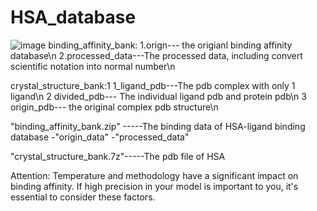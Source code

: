# HSA_database
![image](https://github.com/guchengwanrenshan/HSA_database/assets/112989947/7b923691-dc80-4cf8-b047-52b9c31ce331)
binding_affinity_bank: 1.orign--- the origianl binding affinity database\n
                       2.processed_data---The processed data, including convert scientific notation into normal number\n

crystal_structure_bank:1 1_ligand_pdb---The pdb complex with only 1 ligand\n
                       2 divided_pdb--- The individual ligand pdb and protein pdb\n
                       3 origin_pdb--- the original complex pdb structure\n
                       

"binding_affinity_bank.zip" -----The binding data of HSA-ligand binding database 
                          -"origin_data" 
                          -"processed_data" 


"crystal_structure_bank.7z"-----The pdb file of HSA

Attention: Temperature and methodology have a significant impact on binding affinity. If high precision in your model is important to you, it's essential to consider these factors.


